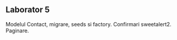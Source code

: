 ## Laborator 5
<p>Modelul Contact, migrare, seeds si factory. Confirmari sweetalert2. Paginare.</p>
